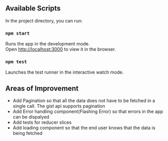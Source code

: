 ## Available Scripts

In the project directory, you can run:

### `npm start`

Runs the app in the development mode.\
Open [http://localhost:3000](http://localhost:3000) to view it in the browser.

### `npm test`

Launches the test runner in the interactive watch mode.


## Areas of Improvement

- Add Pagination so that all the data does not have to be fetched in a single call. The gist api supports pagination
- Add Error handling component(Flashing Error) so that errors in the app can be dispalyed
- Add tests for reducer slices
- Add loading component so that the end user knows that the data is being fetched 
